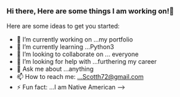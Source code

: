 ### Hi there, Here are some things I am working on!👋


Here are some ideas to get you started:

- 🔭 I’m currently working on ...my portfolio
- 🌱 I’m currently learning ...Python3
- 👯 I’m looking to collaborate on ... everyone
- 🤔 I’m looking for help with ...furthering my career 
- 💬 Ask me about ...anything
- 📫 How to reach me: ...Scotth72@gmail.com
- ⚡ Fun fact: ...I am Native American
-->
